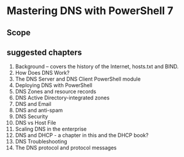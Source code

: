 # Mastering DNS with PowerShell 7

##  Scope


## suggested chapters

1. Background – covers the history of the Internet, hosts.txt and BIND.
2. How Does DNS Work?
3. The DNS Server and DNS Client PowerShell module
4. Deploying DNS with PowerShell
5. DNS Zones and resource records
6. DNS Active Directory-integrated zones
7. DNS and Email
8. DNS and anti-spam
9. DNS Security
10. DNS vs Host File
11. Scaling DNS in the enterprise
12. DNS and DHCP - a chapter in this and the DHCP book?
13. DNS Troubleshooting
14. The DNS protocol and protocol messages 

